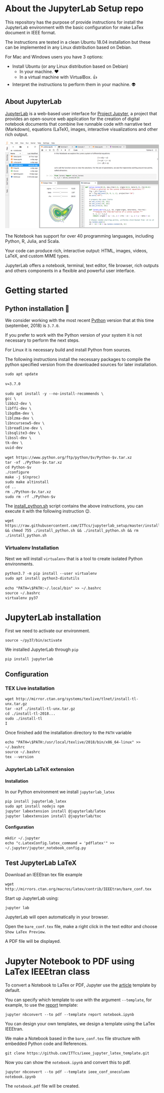 
# About the JupyterLab Setup repo

This repository has the purpose of provide instructions for install the JupyterLab environment with the basic configuration for make LaTex document in IEEE format.

The instructions are tested in a clean Ubuntu 18.04 installation but these can be implemented in any Linux distribution based on Debian. 

For Mac and Windows users you have 3 options:
- Install Ubuntu (or any Linux distribution based on Debian)
    - In your machine. :heart:
    - In a virtual machine with VirtualBox. :thumbsup:
- Interpret the instructions to perform them in your machine. :alien:

## About JupyterLab

[JupyterLab](https://jupyterlab.readthedocs.io/en/stable/)
is a web-based user interface for 
[Project Jupyter](https://jupyter-notebook.readthedocs.io/en/stable/),
a project that provides an open-source web application for the creation of digital notebook documents that combine live runnable code with narrative text (Markdown), equations (LaTeX), images, interactive visualizations and other rich output.

![JupyterLab Interface](images/jupyterlab.png)

The Notebook has support for over 40 programming languages, including Python, R, Julia, and Scala.

Your code can produce rich, interactive output: HTML, images, videos, LaTeX, and custom MIME types.

JupyterLab offers a notebook, terminal, text editor, file browser, rich outputs and others components in a flexible and powerful user interface. 


# Getting started

## Python installation :snake:

We consider working with the most recent
[Python](https://www.python.org/downloads/) version
that at this time (september, 2018) is `3.7.0`.

If you prefer to work with the Python version of your system it is not necessary to perform the next steps.

For Linux it is necessary build and install Python from sources.

The following instructions install the necessary packages to compile the python specified version from the downloaded sources for later installation.

```
sudo apt update

v=3.7.0

sudo apt install -y --no-install-recommends \
gcc \
libbz2-dev \
libffi-dev \
libgdbm-dev \
liblzma-dev \
libncursesw5-dev \
libreadline-dev \
libsqlite3-dev \
libssl-dev \
tk-dev \
uuid-dev

wget https://www.python.org/ftp/python/$v/Python-$v.tar.xz
tar -xf ./Python-$v.tar.xz
cd Python-$v
./configure
make -j $(nproc)
sudo make altinstall
cd ..
rm ./Python-$v.tar.xz
sudo rm -rf ./Python-$v
```

The 
[install_python.sh](install_python.sh) script contains the above instructions, you can execute it with the following instruction :wink:.

```
wget https://raw.githubusercontent.com/ITTcs/jupyterlab_setup/master/install_python.sh && chmod 755 ./install_python.sh && ./install_python.sh && rm ./install_python.sh
```

### Virtualenv Installation

Next we will install `virtualenv` that is a tool to create isolated Python environments.

```
python3.7 -m pip install --user virtualenv
sudo apt install python3-distutils

echo "PATH=\$PATH:~/.local/bin" >> ~/.bashrc
source ~/.bashrc
virtualenv py37
```

# JupyterLab installation 

First we need to activate our environment.
```
source ~/py37/bin/activate
```

We installed JupyterLab through `pip`

```
pip install jupyterlab
```


## Configuration

### TEX Live installation
```
wget http://mirror.ctan.org/systems/texlive/tlnet/install-tl-unx.tar.gz
tar -xzf ./install-tl-unx.tar.gz
cd ./install-tl-2018...
sudo ./install-tl
I
```
Once finished add the installation directory to the `PATH` variable

```
echo "PATH=\$PATH:/usr/local/texlive/2018/bin/x86_64-linux" >> ~/.bashrc
source ~/.bashrc
tex --version
```


### JupyterLab LaTeX extension

#### Installation

In our Python environment we install `jupyterlab_latex`

```
pip install jupyterlab_latex
sudo apt install nodejs npm
jupyter labextension install @jupyterlab/latex
jupyter labextension install @jupyterlab/toc
```

#### Configuration

```
mkdir ~/.jupyter
echo "c.LatexConfig.latex_command = 'pdflatex'" >> ~/.jupyter/jupyter_notebook_config.py
```

## Test JupyterLab LaTeX

Download an IEEEtran tex file example
```
wget http://mirrors.ctan.org/macros/latex/contrib/IEEEtran/bare_conf.tex
```

Start up JupyterLab using:
```
jupyter lab
```
JupyterLab will open automatically in your browser. 

Open the `bare_conf.tex` file, make a right click in the text editor and choose `Show LaTex Preview`.

A PDF file will be displayed.

# Jupyter Notebook to PDF using LaTex IEEEtran class

To convert a Notebook to LaTex or PDF, Jupyter use the 
[article](https://github.com/jupyter/nbconvert/blob/master/nbconvert/templates/latex/article.tplx) 
template by default.

You can specify which template to use with the argument `--template`, for example, to use the 
[report](https://github.com/jupyter/nbconvert/blob/master/nbconvert/templates/latex/report.tplx) template:

```
jupyter nbconvert --to pdf --template report notebook.ipynb
```

You can design your own templates, we design a template using the LaTex IEEEtran.

We make a Notebook based in the `bare_conf.tex` file structure with embedded Python code and References.

```
git clone https://github.com/ITTcs/ieee_jupyter_latex_template.git
```

Now you can show the `notebook.ipynb` and convert this to pdf.

```
jupyter nbconvert --to pdf --template ieee_conf_onecolumn notebook.ipynb
```

The `notebook.pdf` file will be created.
